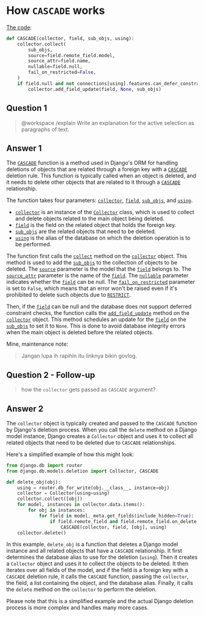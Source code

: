 # How `CASCADE` works

[The code](https://github.com/django/django/blob/761946f8e1b6d725f83fa4f3b04ca9750f486009/django/db/models/deletion.py#L22):

```python
def CASCADE(collector, field, sub_objs, using):
    collector.collect(
        sub_objs,
        source=field.remote_field.model,
        source_attr=field.name,
        nullable=field.null,
        fail_on_restricted=False,
    )
    if field.null and not connections[using].features.can_defer_constraint_checks:
        collector.add_field_update(field, None, sub_objs)
```

## Question 1

> @workspace /explain Write an explanation for the active selection as paragraphs of text.

## Answer 1

The [`CASCADE`](command:_github.copilot.openSymbolInFile?%5B%22django%2Fdb%2Fmodels%2Fdeletion.py%22%2C%22CASCADE%22%5D "django/db/models/deletion.py") function is a method used in Django's ORM for handling deletions of objects that are related through a foreign key with a [`CASCADE`](command:_github.copilot.openSymbolInFile?%5B%22django%2Fdb%2Fmodels%2Fdeletion.py%22%2C%22CASCADE%22%5D "django/db/models/deletion.py") deletion rule. This function is typically called when an object is deleted, and it needs to delete other objects that are related to it through a [`CASCADE`](command:_github.copilot.openSymbolInFile?%5B%22django%2Fdb%2Fmodels%2Fdeletion.py%22%2C%22CASCADE%22%5D "django/db/models/deletion.py") relationship.

The function takes four parameters: [`collector`](command:_github.copilot.openSymbolInFile?%5B%22django%2Fdb%2Fmodels%2Fdeletion.py%22%2C%22collector%22%5D "django/db/models/deletion.py"), [`field`](command:_github.copilot.openSymbolInFile?%5B%22django%2Fdb%2Fmodels%2Fdeletion.py%22%2C%22field%22%5D "django/db/models/deletion.py"), [`sub_objs`](command:_github.copilot.openSymbolInFile?%5B%22django%2Fdb%2Fmodels%2Fdeletion.py%22%2C%22sub_objs%22%5D "django/db/models/deletion.py"), and [`using`](command:_github.copilot.openSymbolInFile?%5B%22django%2Fdb%2Fmodels%2Fdeletion.py%22%2C%22using%22%5D "django/db/models/deletion.py").

- [`collector`](command:_github.copilot.openSymbolInFile?%5B%22django%2Fdb%2Fmodels%2Fdeletion.py%22%2C%22collector%22%5D "django/db/models/deletion.py") is an instance of the [`Collector`](command:_github.copilot.openSymbolInFile?%5B%22django%2Fdb%2Fmodels%2Fdeletion.py%22%2C%22Collector%22%5D "django/db/models/deletion.py") class, which is used to collect and delete objects related to the main object being deleted.
- [`field`](command:_github.copilot.openSymbolInFile?%5B%22django%2Fdb%2Fmodels%2Fdeletion.py%22%2C%22field%22%5D "django/db/models/deletion.py") is the field on the related object that holds the foreign key.
- [`sub_objs`](command:_github.copilot.openSymbolInFile?%5B%22django%2Fdb%2Fmodels%2Fdeletion.py%22%2C%22sub_objs%22%5D "django/db/models/deletion.py") are the related objects that need to be deleted.
- [`using`](command:_github.copilot.openSymbolInFile?%5B%22django%2Fdb%2Fmodels%2Fdeletion.py%22%2C%22using%22%5D "django/db/models/deletion.py") is the alias of the database on which the deletion operation is to be performed.

The function first calls the [`collect`](command:_github.copilot.openSymbolInFile?%5B%22django%2Fdb%2Fmodels%2Fdeletion.py%22%2C%22collect%22%5D "django/db/models/deletion.py") method on the [`collector`](command:_github.copilot.openSymbolInFile?%5B%22django%2Fdb%2Fmodels%2Fdeletion.py%22%2C%22collector%22%5D "django/db/models/deletion.py") object. This method is used to add the [`sub_objs`](command:_github.copilot.openSymbolInFile?%5B%22django%2Fdb%2Fmodels%2Fdeletion.py%22%2C%22sub_objs%22%5D "django/db/models/deletion.py") to the collection of objects to be deleted. The [`source`](command:_github.copilot.openSymbolInFile?%5B%22django%2Fdb%2Fmodels%2Fdeletion.py%22%2C%22source%22%5D "django/db/models/deletion.py") parameter is the model that the [`field`](command:_github.copilot.openSymbolInFile?%5B%22django%2Fdb%2Fmodels%2Fdeletion.py%22%2C%22field%22%5D "django/db/models/deletion.py") belongs to. The [`source_attr`](command:_github.copilot.openSymbolInFile?%5B%22django%2Fdb%2Fmodels%2Fdeletion.py%22%2C%22source_attr%22%5D "django/db/models/deletion.py") parameter is the name of the [`field`](command:_github.copilot.openSymbolInFile?%5B%22django%2Fdb%2Fmodels%2Fdeletion.py%22%2C%22field%22%5D "django/db/models/deletion.py"). The [`nullable`](command:_github.copilot.openSymbolInFile?%5B%22django%2Fdb%2Fmodels%2Fdeletion.py%22%2C%22nullable%22%5D "django/db/models/deletion.py") parameter indicates whether the [`field`](command:_github.copilot.openSymbolInFile?%5B%22django%2Fdb%2Fmodels%2Fdeletion.py%22%2C%22field%22%5D "django/db/models/deletion.py") can be null. The [`fail_on_restricted`](command:_github.copilot.openSymbolInFile?%5B%22django%2Fdb%2Fmodels%2Fdeletion.py%22%2C%22fail_on_restricted%22%5D "django/db/models/deletion.py") parameter is set to `False`, which means that an error won't be raised even if it's prohibited to delete such objects due to [`RESTRICT`](command:_github.copilot.openSymbolInFile?%5B%22django%2Fdb%2Fmodels%2Fdeletion.py%22%2C%22RESTRICT%22%5D "django/db/models/deletion.py").

Then, if the [`field`](command:_github.copilot.openSymbolInFile?%5B%22django%2Fdb%2Fmodels%2Fdeletion.py%22%2C%22field%22%5D "django/db/models/deletion.py") can be null and the database does not support deferred constraint checks, the function calls the [`add_field_update`](command:_github.copilot.openSymbolInFile?%5B%22django%2Fdb%2Fmodels%2Fdeletion.py%22%2C%22add_field_update%22%5D "django/db/models/deletion.py") method on the [`collector`](command:_github.copilot.openSymbolInFile?%5B%22django%2Fdb%2Fmodels%2Fdeletion.py%22%2C%22collector%22%5D "django/db/models/deletion.py") object. This method schedules an update for the [`field`](command:_github.copilot.openSymbolInFile?%5B%22django%2Fdb%2Fmodels%2Fdeletion.py%22%2C%22field%22%5D "django/db/models/deletion.py") on the [`sub_objs`](command:_github.copilot.openSymbolInFile?%5B%22django%2Fdb%2Fmodels%2Fdeletion.py%22%2C%22sub_objs%22%5D "django/db/models/deletion.py") to set it to `None`. This is done to avoid database integrity errors when the main object is deleted before the related objects.

Mine, maintenance note:
> Jangan lupa ih rapihin itu linknya bikin govlog.

## Question 2 - Follow-up

> how the `collector` gets passed as `CASCADE` argument?

## Answer 2

The `collector` object is typically created and passed to the `CASCADE` function by Django's deletion process. When you call the `delete` method on a Django model instance, Django creates a `Collector` object and uses it to collect all related objects that need to be deleted due to `CASCADE` relationships.

Here's a simplified example of how this might look:

```python
from django.db import router
from django.db.models.deletion import Collector, CASCADE

def delete_obj(obj):
    using = router.db_for_write(obj.__class__, instance=obj)
    collector = Collector(using=using)
    collector.collect([obj])
    for model, instances in collector.data.items():
        for obj in instances:
            for field in model._meta.get_fields(include_hidden=True):
                if field.remote_field and field.remote_field.on_delete == CASCADE:
                    CASCADE(collector, field, [obj], using)
    collector.delete()
```

In this example, `delete_obj` is a function that deletes a Django model instance and all related objects that have a `CASCADE` relationship. It first determines the database alias to use for the deletion (`using`). Then it creates a `Collector` object and uses it to collect the objects to be deleted. It then iterates over all fields of the model, and if the field is a foreign key with a `CASCADE` deletion rule, it calls the `CASCADE` function, passing the `collector`, the field, a list containing the object, and the database alias. Finally, it calls the `delete` method on the `collector` to perform the deletion.

Please note that this is a simplified example and the actual Django deletion process is more complex and handles many more cases.
